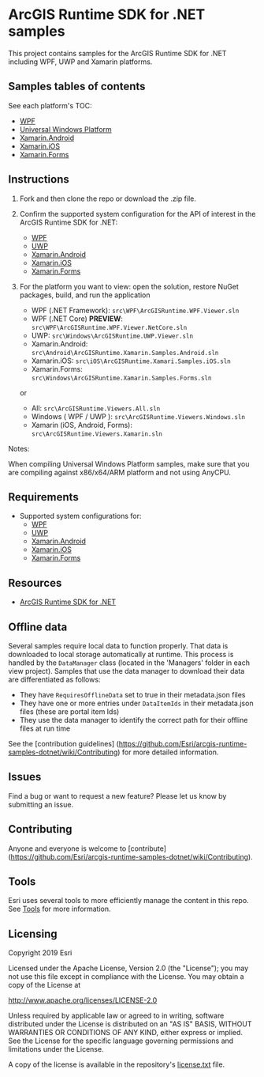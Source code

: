 # ArcGIS Runtime SDK for .NET samples

This project contains samples for the ArcGIS Runtime SDK for .NET including WPF, UWP and Xamarin platforms.

## Samples tables of contents

See each platform's TOC:

* [WPF](src/WPF)
* [Universal Windows Platform](src/UWP)
* [Xamarin.Android](src/Android)
* [Xamarin.iOS](src/iOS)
* [Xamarin.Forms](src/Forms)

## Instructions

1. Fork and then clone the repo or download the .zip file. 
2. Confirm the supported system configuration for the API of interest in the ArcGIS Runtime SDK for .NET:
    * [WPF](https://developers.arcgis.com/net/latest/wpf/guide/system-requirements.htm)
    * [UWP](https://developers.arcgis.com/net/latest/uwp/guide/system-requirements.htm)
    * [Xamarin.Android](https://developers.arcgis.com/net/latest/android/guide/system-requirements.htm)
    * [Xamarin.iOS](https://developers.arcgis.com/net/latest/ios/guide/system-requirements.htm)
    * [Xamarin.Forms](https://developers.arcgis.com/net/latest/forms/guide/system-requirements.htm)
3. For the platform you want to view: open the solution, restore NuGet packages, build, and run the application
    * WPF (.NET Framework): `src\WPF\ArcGISRuntime.WPF.Viewer.sln`
    * WPF (.NET Core) **PREVIEW**: `src\WPF\ArcGISRuntime.WPF.Viewer.NetCore.sln`
    * UWP: `src\Windows\ArcGISRuntime.UWP.Viewer.sln`  
    * Xamarin.Android: `src\Android\ArcGISRuntime.Xamarin.Samples.Android.sln`  
    * Xamarin.iOS: `src\iOS\ArcGISRuntime.Xamari.Samples.iOS.sln`  
    * Xamarin.Forms: `src\Windows\ArcGISRuntime.Xamarin.Samples.Forms.sln`  
  
    or
  
    * All: `src\ArcGISRuntime.Viewers.All.sln`
    * Windows ( WPF / UWP ): `src\ArcGISRuntime.Viewers.Windows.sln`
    * Xamarin (iOS, Android, Forms): `src\ArcGISRuntime.Viewers.Xamarin.sln`  
  
Notes:

When compiling Universal Windows Platform samples, make sure that you are compiling against x86/x64/ARM platform and not using AnyCPU.

## Requirements

* Supported system configurations for:
  * [WPF](https://developers.arcgis.com/net/latest/wpf/guide/system-requirements.htm)
  * [UWP](https://developers.arcgis.com/net/latest/uwp/guide/system-requirements.htm)
  * [Xamarin.Android](https://developers.arcgis.com/net/latest/android/guide/system-requirements.htm)
  * [Xamarin.iOS](https://developers.arcgis.com/net/latest/ios/guide/system-requirements.htm)
  * [Xamarin.Forms](https://developers.arcgis.com/net/latest/forms/guide/system-requirements.htm)

## Resources

* [ArcGIS Runtime SDK for .NET](http://esriurl.com/dotnetsdk)

## Offline data

Several samples require local data to function properly. That data is downloaded to local storage automatically at runtime. 
This process is handled by the `DataManager` class (located in the 'Managers' folder in each view project). Samples
that use the data manager to download their data are differentiated as follows:

* They have `RequiresOfflineData` set to true in their metadata.json files
* They have one or more entries under `DataItemIds` in their metadata.json files (these are portal item Ids)
* They use the data manager to identify the correct path for their offline files at run time

See the [contribution guidelines] (https://github.com/Esri/arcgis-runtime-samples-dotnet/wiki/Contributing) for more detailed information.

## Issues

Find a bug or want to request a new feature?  Please let us know by submitting an issue.

## Contributing

Anyone and everyone is welcome to [contribute] (https://github.com/Esri/arcgis-runtime-samples-dotnet/wiki/Contributing).

## Tools

Esri uses several tools to more efficiently manage the content in this repo. See [Tools](tools/readme.md) for more information.

## Licensing

Copyright 2019 Esri

Licensed under the Apache License, Version 2.0 (the "License");
you may not use this file except in compliance with the License.
You may obtain a copy of the License at

   http://www.apache.org/licenses/LICENSE-2.0

Unless required by applicable law or agreed to in writing, software
distributed under the License is distributed on an "AS IS" BASIS,
WITHOUT WARRANTIES OR CONDITIONS OF ANY KIND, either express or implied.
See the License for the specific language governing permissions and
limitations under the License.

A copy of the license is available in the repository's [license.txt](/license.txt) file.
